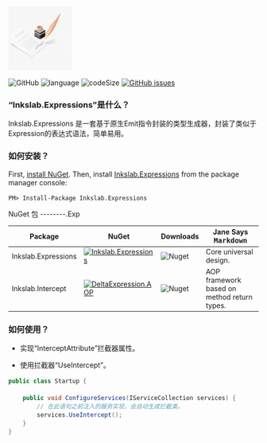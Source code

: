 ![Inkslab](inkslab-mini.jpg 'Logo')

![GitHub](https://img.shields.io/github/license/tinylit/inkslab.expressions.svg)
![language](https://img.shields.io/github/languages/top/tinylit/inkslab.expressions.svg)
![codeSize](https://img.shields.io/github/languages/code-size/tinylit/inkslab.expressions.svg)
[![GitHub issues](https://img.shields.io/github/issues-raw/tinylit/inkslab.expressions)](../../issues)

### “Inkslab.Expressions”是什么？

Inkslab.Expressions 是一套基于原生Emit指令封装的类型生成器，封装了类似于Expression的表达式语法，简单易用。

### 如何安装？
First, [install NuGet](http://docs.nuget.org/docs/start-here/installing-nuget). Then, install [Inkslab.Expressions](https://www.nuget.org/packages/inkslab.expressions/) from the package manager console: 

```
PM> Install-Package Inkslab.Expressions
```

NuGet 包
--------.Exp

| Package | NuGet | Downloads | Jane Says <kbd>Markdown</kbd> |
| ------- | ----- | --------- | --------- |
| Inkslab.Expressions | [![Inkslab.Expressions](https://img.shields.io/nuget/v/Inkslab.Expressions.svg)](https://www.nuget.org/packages/Inkslab.Expressions/) | ![Nuget](https://img.shields.io/nuget/dt/Inkslab.Expressions) | Core universal design. |
| Inkslab.Intercept | [![DeltaExpression.AOP](https://img.shields.io/nuget/v/Inkslab.Intercept.svg)](https://www.nuget.org/packages/Inkslab.Intercept/) | ![Nuget](https://img.shields.io/nuget/dt/Inkslab.Intercept) | AOP framework based on method return types. |

### 如何使用？

* 实现“InterceptAttribute”拦截器属性。

* 使用拦截器“UseIntercept”。
```C#
public class Startup {

	public void ConfigureServices(IServiceCollection services) {
		// 在此语句之前注入的服务实现，会自动生成拦截类。
		services.UseIntercept();
	}
}
```